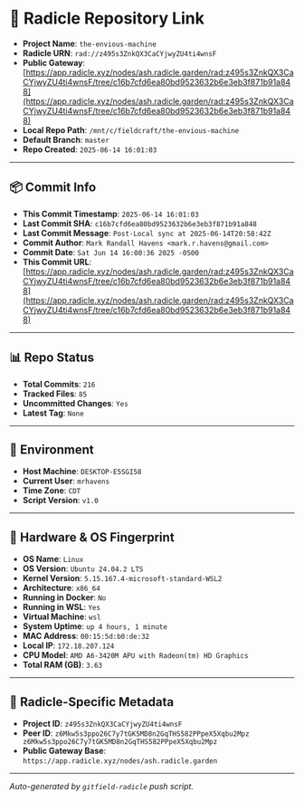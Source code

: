 # 🔗 Radicle Repository Link

- **Project Name**: `the-envious-machine`
- **Radicle URN**: `rad://z495s3ZnkQX3CaCYjwyZU4ti4wnsF`
- **Public Gateway**: [https://app.radicle.xyz/nodes/ash.radicle.garden/rad:z495s3ZnkQX3CaCYjwyZU4ti4wnsF/tree/c16b7cfd6ea80bd9523632b6e3eb3f871b91a848](https://app.radicle.xyz/nodes/ash.radicle.garden/rad:z495s3ZnkQX3CaCYjwyZU4ti4wnsF/tree/c16b7cfd6ea80bd9523632b6e3eb3f871b91a848)
- **Local Repo Path**: `/mnt/c/fieldcraft/the-envious-machine`
- **Default Branch**: `master`
- **Repo Created**: `2025-06-14 16:01:03`

---

## 📦 Commit Info

- **This Commit Timestamp**: `2025-06-14 16:01:03`
- **Last Commit SHA**: `c16b7cfd6ea80bd9523632b6e3eb3f871b91a848`
- **Last Commit Message**: `Post-Local sync at 2025-06-14T20:58:42Z`
- **Commit Author**: `Mark Randall Havens <mark.r.havens@gmail.com>`
- **Commit Date**: `Sat Jun 14 16:00:36 2025 -0500`
- **This Commit URL**: [https://app.radicle.xyz/nodes/ash.radicle.garden/rad:z495s3ZnkQX3CaCYjwyZU4ti4wnsF/tree/c16b7cfd6ea80bd9523632b6e3eb3f871b91a848](https://app.radicle.xyz/nodes/ash.radicle.garden/rad:z495s3ZnkQX3CaCYjwyZU4ti4wnsF/tree/c16b7cfd6ea80bd9523632b6e3eb3f871b91a848)

---

## 📊 Repo Status

- **Total Commits**: `216`
- **Tracked Files**: `85`
- **Uncommitted Changes**: `Yes`
- **Latest Tag**: `None`

---

## 🧭 Environment

- **Host Machine**: `DESKTOP-E5SGI58`
- **Current User**: `mrhavens`
- **Time Zone**: `CDT`
- **Script Version**: `v1.0`

---

## 🧬 Hardware & OS Fingerprint

- **OS Name**: `Linux`
- **OS Version**: `Ubuntu 24.04.2 LTS`
- **Kernel Version**: `5.15.167.4-microsoft-standard-WSL2`
- **Architecture**: `x86_64`
- **Running in Docker**: `No`
- **Running in WSL**: `Yes`
- **Virtual Machine**: `wsl`
- **System Uptime**: `up 4 hours, 1 minute`
- **MAC Address**: `00:15:5d:b0:de:32`
- **Local IP**: `172.18.207.124`
- **CPU Model**: `AMD A6-3420M APU with Radeon(tm) HD Graphics`
- **Total RAM (GB)**: `3.63`

---

## 🌱 Radicle-Specific Metadata

- **Project ID**: `z495s3ZnkQX3CaCYjwyZU4ti4wnsF`
- **Peer ID**: `z6Mkw5s3ppo26C7y7tGK5MD8n2GqTHS582PPpeX5Xqbu2Mpz
z6Mkw5s3ppo26C7y7tGK5MD8n2GqTHS582PPpeX5Xqbu2Mpz`
- **Public Gateway Base**: `https://app.radicle.xyz/nodes/ash.radicle.garden`

---

_Auto-generated by `gitfield-radicle` push script._

